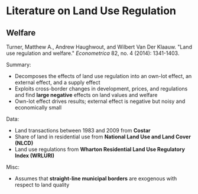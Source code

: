 # Literature on Land Use Regulation

## Welfare
Turner, Matthew A., Andrew Haughwout, and Wilbert Van Der Klaauw. "Land use regulation and welfare." *Econometrica* 82, no. 4 (2014): 1341-1403.

Summary:
- Decomposes the effects of land use regulation into an own-lot effect, an external effect, and a supply effect
- Exploits cross-border changes in development, prices, and regulations and find **large negative** effects on land values and welfare
- Own-lot effect drives results; external effect is negative but noisy and economically small

Data:
- Land transactions between 1983 and 2009 from **Costar**
- Share of land in residential use from **National Land Use and Land Cover (NLCD)**
- Land use regulations from **Wharton Residential Land Use Regulatory Index (WRLURI)**

Misc:
- Assumes that **straight-line municipal borders** are exogenous with respect to land quality